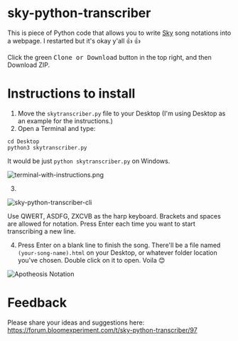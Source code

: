 # sky-python-transcriber

This is piece of Python code that allows you to write [Sky](https://thatgamecompany.com/sky) song notations into a webpage. I restarted but it's okay y'all :+1: :+1:

Click the green <kbd>Clone or Download</kbd> button in the top right, and then Download ZIP.

# Instructions to install


1. Move the `skytranscriber.py` file to your Desktop (I'm using Desktop as an example for the instructions.)
2. Open a Terminal and type:

```
cd Desktop
python3 skytranscriber.py
```

It would be just `python skytranscriber.py` on Windows.

![terminal-with-instructions.png](https://github.com/t1-tracey/sky-python-transcriber/blob/master/images/terminal-with-instructions.png)


3. 
![sky-python-transcriber-cli](https://github.com/t1-tracey/sky-python-transcriber/blob/master/images/sky-python-transcriber-cli.png)

Use QWERT, ASDFG, ZXCVB as the harp keyboard. Brackets and spaces are allowed for notation. Press Enter each time you want to start transcribing a new line.

4. Press Enter on a blank line to finish the song. There'll be a file named `(your-song-name).html` on your Desktop, or whatever folder location you've chosen. Double click on it to open. Voila :blush:

![Apotheosis Notation](https://github.com/t1-tracey/sky-python-transcriber/blob/master/images/Apotheosis-intro-notation.png)

# Feedback

Please share your ideas and suggestions here: https://forum.bloomexperiment.com/t/sky-python-transcriber/97
